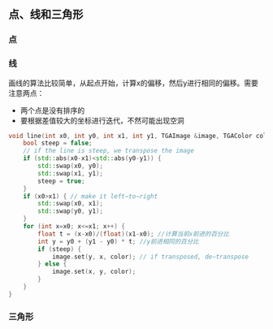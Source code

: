 ## 点、线和三角形

### 点

### 线

画线的算法比较简单，从起点开始，计算x的偏移，然后y进行相同的偏移。需要注意两点：

- 两个点是没有排序的
- 要根据差值较大的坐标进行迭代，不然可能出现空洞

```cpp
void line(int x0, int y0, int x1, int y1, TGAImage &image, TGAColor color) { 
    bool steep = false; 
    // if the line is steep, we transpose the image 
    if (std::abs(x0-x1)<std::abs(y0-y1)) { 
        std::swap(x0, y0); 
        std::swap(x1, y1); 
        steep = true; 
    } 
    if (x0>x1) { // make it left−to−right 
        std::swap(x0, x1); 
        std::swap(y0, y1); 
    } 
    for (int x=x0; x<=x1; x++) { 
        float t = (x-x0)/(float)(x1-x0); //计算当前x前进的百分比
        int y = y0 + (y1 - y0) * t; //y前进相同的百分比
        if (steep) { 
            image.set(y, x, color); // if transposed, de−transpose 
        } else { 
            image.set(x, y, color); 
        } 
    } 
}
```

### 三角形



